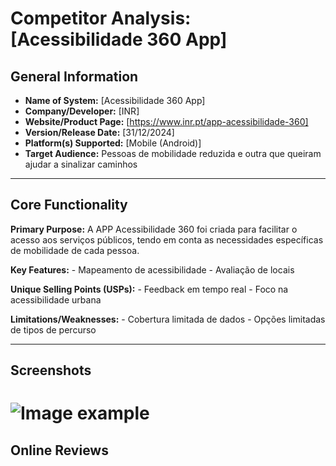 # Competitor Analysis: [Acessibilidade 360 App] 
## General Information 
- **Name of System:** [Acessibilidade 360 App] 
- **Company/Developer:** [INR] 
- **Website/Product Page:** [https://www.inr.pt/app-acessibilidade-360] 
- **Version/Release Date:** [31/12/2024] 
- **Platform(s) Supported:** [Mobile (Android)] 
- **Target Audience:** Pessoas de mobilidade reduzida e outra que queiram ajudar a sinalizar caminhos

--- 
## Core Functionality 

**Primary Purpose:** A APP Acessibilidade 360 foi criada para facilitar o acesso aos serviços públicos, tendo em conta as necessidades específicas de mobilidade de cada pessoa.

**Key Features:** - Mapeamento de acessibilidade - Avaliação de locais 

**Unique Selling Points (USPs):** - Feedback em tempo real - Foco na acessibilidade urbana

**Limitations/Weaknesses:** - Cobertura limitada de dados - Opções limitadas de tipos de percurso

---

## Screenshots
# ![Image example](competitors/competitor.jpeg) 

## Online Reviews
